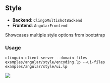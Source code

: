 ## Style

- **Backend**:   `ClingoMultishotBackend`
- **Frontend**:   `AngularFrontend`

Showcases multiple style options from bootstrap

### Usage

```
clinguin client-server --domain-files examples/angular/style/encoding.lp --ui-files examples/angular/style/ui.lp
```

![](out.png)
